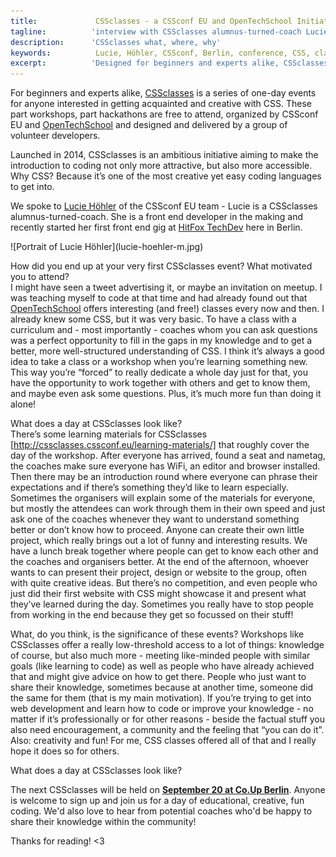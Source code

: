 ```yaml
---
title:             CSSclasses - a CSSconf EU and OpenTechSchool Initiative 
tagline:          'interview with CSSclasses alumnus-turned-coach Lucie Höhler'
description:      'CSSclasses what, where, why'
keywords:          Lucie, Höhler, CSSconf, Berlin, conference, CSS, classes, lessons
excerpt:          'Designed for beginners and experts alike, CSSclasses is a series of one day events for people interested in getting acquainted and creative with CSS. Lucie Höhler of the CSSconf EU team attended the classes as a participant last year and is still involved, now as a coach.'
---
```


For beginners and experts alike, [CSSclasses](http://cssclasses.cssconf.eu/) is a series of one-day events for anyone interested in getting acquainted and creative with CSS. These part workshops, part hackathons are free to attend, organized by CSSconf EU and [OpenTechSchool](http://www.opentechschool.org/) and designed and delivered by a group of volunteer developers.

Launched in 2014, CSSclasses is an ambitious initiative aiming to make the introduction to coding not only more attractive, but also more accessible. Why CSS? Because it’s one of the most creative yet easy coding languages to get into. 

We spoke to [Lucie Höhler](https://twitter.com/autofocus) of the CSSconf EU team - Lucie is a CSSclasses alumnus-turned-coach. She is a front end developer in the making and recently started her first front end gig at [HitFox TechDev](https://twitter.com/HitFoxTechDev) here in Berlin.

<div class="blog-img blog-img--left">
  ![Portrait of Lucie Höhler](lucie-hoehler-m.jpg)
</div>

<span class="strong-border">How did you end up at your very first CSSclasses event? What motivated you to attend?</span>  
I might have seen a tweet advertising it, or maybe an invitation on meetup. I was teaching myself to code at that time and had already found out that [OpenTechSchool](http://www.opentechschool.org/) offers interesting (and free!) classes every now and then. I already knew some CSS, but it was very basic. To have a class with a curriculum and - most importantly - coaches whom you can ask questions was a perfect opportunity to fill in the gaps in my knowledge and to get a better, more well-structured understanding of CSS. I think it’s always a good idea to take a class or a workshop when you’re learning something new. This way you’re “forced” to really dedicate a whole day just for that, you have the opportunity to work together with others and get to know them, and maybe even ask some questions. Plus, it’s much more fun than doing it alone!

<span class="strong-border">What does a day at CSSclasses look like?</span>  
There’s some learning materials for CSSclasses [http://cssclasses.cssconf.eu/learning-materials/] that roughly cover the day of the workshop. After everyone has arrived, found a seat and nametag, the coaches make sure everyone has WiFi, an editor and browser installed. Then there may be an introduction round where everyone can phrase their expectations and if there’s something they’d like to learn especially. Sometimes the organisers will explain some of the materials for everyone, but mostly the attendees can work through them in their own speed and just ask one of the coaches whenever they want to understand something better or don’t know how to proceed. Anyone can create their own little project, which really brings out a lot of funny and interesting results. We have a lunch break together where people can get to know each other and the coaches and organisers better. At the end of the afternoon, whoever wants to can present their project, design or website to the group, often with quite creative ideas. But there’s no competition, and even people who just did their first website with CSS might showcase it and present what they’ve learned during the day. Sometimes you really have to stop people from working in the end because they get so focussed on their stuff! 

<span class="strong-border">What, do you think, is the significance of these events?</span>
Workshops like CSSclasses offer a really low-threshold access to a lot of things: knowledge of course, but also much more - meeting like-minded people with similar goals (like learning to code) as well as people who have already achieved that and might give advice on how to get there. People who just want to share their knowledge, sometimes because at another time, someone did the same for them (that is my main motivation). If you’re trying to get into web development and learn how to code or improve your knowledge - no matter if it’s professionally or for other reasons - beside the factual stuff you also need encouragement, a community and the feeling that “you can do it”. Also: creativity and fun! For me, CSS classes offered all of that and I really hope it does so for others. 

<span class="strong-border">What does a day at CSSclasses look like?</span>

The next CSSclasses will be held on **[September 20 at Co.Up Berlin](http://www.meetup.com/opentechschool-berlin/events/225073641/)**. Anyone is welcome to sign up and join us for a day of educational, creative, fun coding. We'd also love to hear from potential coaches who'd be happy to share their knowledge within the community!

Thanks for reading! <3
